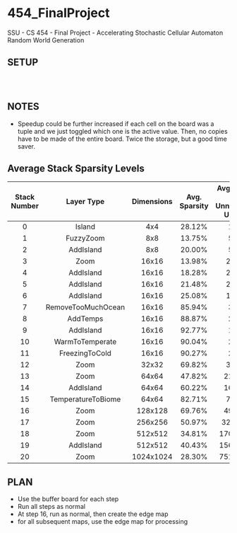 # 454_FinalProject
SSU - CS 454 - Final Project - Accelerating Stochastic Cellular Automaton Random World Generation



## SETUP
```



```

## NOTES
- Speedup could be further increased if each cell on the board was a tuple and we just toggled which one is the
active value. Then, no copies have to be made of the entire board. Twice the storage, but a good time saver.


## Average Stack Sparsity Levels
|Stack Number | Layer Type | Dimensions | Avg. Sparsity | Avg Number of Unnecessary Updates |
| :---: | :---: | :---: | :---: | :---: |
| 0  | Island             | 4x4       | 28.12% | 11.50 |
| 1  | FuzzyZoom          | 8x8       | 13.75% | 55.20 |
| 2  | AddIsland          | 8x8       | 20.00% | 51.20 |
| 3  | Zoom               | 16x16     | 13.98% | 220.21 |
| 4  | AddIsland          | 16x16     | 18.28% | 209.20 |
| 5  | AddIsland          | 16x16     | 21.48% | 201.01 |
| 6  | AddIsland          | 16x16     | 25.08% | 191.80 |
| 7  | RemoveTooMuchOcean | 16x16     | 85.94% | 35.99 |
| 8  | AddTemps           | 16x16     | 88.87% | 28.49 |
| 9  | AddIsland          | 16x16     | 92.77% | 18.51 |
| 10 | WarmToTemperate    | 16x16     | 90.04% | 25.50 |
| 11 | FreezingToCold     | 16x16     | 90.27% | 24.91 |
| 12 | Zoom               | 32x32     | 69.82% | 309.04 |
| 13 | Zoom               | 64x64     | 47.82% | 2137.29 |
| 14 | AddIsland          | 64x64     | 60.22% | 1629.39 |
| 15 | TemperatureToBiome | 64x64     | 82.71% | 708.20 |
| 16 | Zoom               | 128x128   | 69.76% | 4954.52 |
| 17 | Zoom               | 256x256   | 50.97% | 32132.30 |
| 18 | Zoom               | 512x512   | 34.81% | 170891.67 |
| 19 | AddIsland          | 512x512   | 40.43% | 156159.18 |
| 20 | Zoom               | 1024x1024 | 28.30% | 751828.99 |


## PLAN
- Use the buffer board for each step
- Run all steps as normal
- At step 16, run as normal, then create the edge map
- for all subsequent maps, use the edge map for processing

